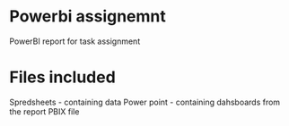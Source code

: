 # Powerbi assignemnt
PowerBI report for task assignment

# Files included
Spredsheets - containing data 
Power point - containing dahsboards from the report
PBIX file 


